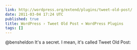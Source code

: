 ```yaml
---
link: http://wordpress.org/extend/plugins/tweet-old-post/
date: 2011-03-04 17:24 UTC
published: true
title: WordPress › Tweet Old Post « WordPress Plugins
tags: []
---
```


@bensheldon It's a secret. I mean, it's called Tweet Old Post:
